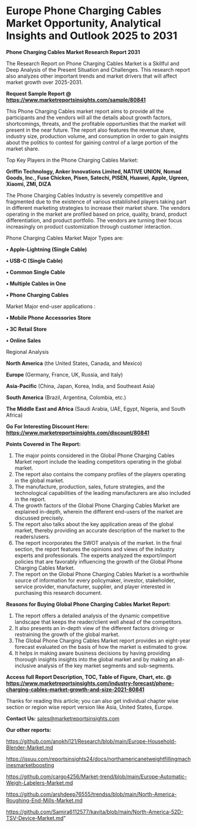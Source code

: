 # Europe Phone Charging Cables Market Opportunity, Analytical Insights and Outlook 2025 to 2031

<strong>Phone Charging Cables Market Research Report 2031</strong>

The Research Report on Phone Charging Cables Market is a Skillful and Deep Analysis of the Present Situation and Challenges. This research report also analyzes other important trends and market drivers that will affect market growth over 2025-2031.

<strong>Request Sample Report @ <a href=https://www.marketreportsinsights.com/sample/80841>https://www.marketreportsinsights.com/sample/80841</a></strong>

This Phone Charging Cables market report aims to provide all the participants and the vendors will all the details about growth factors, shortcomings, threats, and the profitable opportunities that the market will present in the near future. The report also features the revenue share, industry size, production volume, and consumption in order to gain insights about the politics to contest for gaining control of a large portion of the market share.

Top Key Players in the Phone Charging Cables Market:

<strong>Griffin Technology, Anker Innovations Limited, NATIVE UNION, Nomad Goods, Inc., Fuse Chicken, Pisen, Satechi, PISEN, Huawei, Apple, Ugreen, Xiaomi, ZMI, DIZA</strong>

The Phone Charging Cables Industry is severely competitive and fragmented due to the existence of various established players taking part in different marketing strategies to increase their market share. The vendors operating in the market are profiled based on price, quality, brand, product differentiation, and product portfolio. The vendors are turning their focus increasingly on product customization through customer interaction.

Phone Charging Cables Market Major Types are:

<strong>• Apple-Lightning (Single Cable)

• USB-C (Single Cable)

• Common Single Cable

• Multiple Cables in One

• Phone Charging Cables</strong>

Market Major end-user applications :

<strong>• Mobile Phone Accessories Store

• 3C Retail Store

• Online Sales</strong>

Regional Analysis

</u><strong><b>North America</b></strong> (the United States, Canada, and Mexico)

<strong><b>Europe </b></strong>(Germany, France, UK, Russia, and Italy)

<strong><b>Asia-Pacific</b></strong> (China, Japan, Korea, India, and Southeast Asia)

<strong><b>South America</b></strong> (Brazil, Argentina, Colombia, etc.)

<strong><b>The Middle East and Africa</b></strong> (Saudi Arabia, UAE, Egypt, Nigeria, and South Africa)

<strong>Go For Interesting Discount Here: <a href=https://www.marketreportsinsights.com/discount/80841>https://www.marketreportsinsights.com/discount/80841</a></strong>

<strong>Points Covered in The Report:</strong>
<ol>
  <li>The major points considered in the Global Phone Charging Cables Market report include the leading competitors operating in the global market.</li>
  <li>The report also contains the company profiles of the players operating in the global market.</li>
  <li>The manufacture, production, sales, future strategies, and the technological capabilities of the leading manufacturers are also included in the report.</li>
  <li>The growth factors of the Global Phone Charging Cables Market are explained in-depth, wherein the different end-users of the market are discussed precisely.</li>
  <li>The report also talks about the key application areas of the global market, thereby providing an accurate description of the market to the readers/users.</li>
  <li>The report incorporates the SWOT analysis of the market. In the final section, the report features the opinions and views of the industry experts and professionals. The experts analyzed the export/import policies that are favorably influencing the growth of the Global Phone Charging Cables Market.</li>
  <li>The report on the Global Phone Charging Cables Market is a worthwhile source of information for every policymaker, investor, stakeholder, service provider, manufacturer, supplier, and player interested in purchasing this research document.</li>
</ol>
<strong>Reasons for Buying Global Phone Charging Cables Market Report:</strong>

<ol>
  <li>The report offers a detailed analysis of the dynamic competitive landscape that keeps the reader/client well ahead of the competitors.</li>
  <li>It also presents an in-depth view of the different factors driving or restraining the growth of the global market.</li>
  <li>The Global Phone Charging Cables Market report provides an eight-year forecast evaluated on the basis of how the market is estimated to grow.</li>
  <li>It helps in making aware business decisions by having providing thorough insights insights into the global market and by making an all-inclusive analysis of the key market segments and sub-segments.</li>
</ol>
<strong>Access full Report Description, TOC, Table of Figure, Chart, etc. @ <a href=https://www.marketreportsinsights.com/industry-forecast/phone-charging-cables-market-growth-and-size-2021-80841>https://www.marketreportsinsights.com/industry-forecast/phone-charging-cables-market-growth-and-size-2021-80841</a></strong>


Thanks for reading this article; you can also get individual chapter wise section or region wise report version like Asia, United States, Europe.

<strong>Contact Us:</strong>
sales@marketreportsinsights.com

<strong>Our other reports:</strong>

<a href=https://github.com/anokhi121/Research/blob/main/Europe-Household-Blender-Market.md>https://github.com/anokhi121/Research/blob/main/Europe-Household-Blender-Market.md</a>

<a href=https://issuu.com/reportsinsights24/docs/northamericanetweightfillingmachinesmarketboosting>https://issuu.com/reportsinsights24/docs/northamericanetweightfillingmachinesmarketboosting</a>

<a href=https://github.com/cargo4256/Market-trend/blob/main/Europe-Automatic-Weigh-Labelers-Market.md>https://github.com/cargo4256/Market-trend/blob/main/Europe-Automatic-Weigh-Labelers-Market.md</a>

<a href=https://github.com/arshdeep76555/trendss/blob/main/North-America-Roughing-End-Mills-Market.md>https://github.com/arshdeep76555/trendss/blob/main/North-America-Roughing-End-Mills-Market.md</a>

<a href=https://github.com/Samira6112577/kavita/blob/main/North-America-52D-TSV-Device-Market.md>https://github.com/Samira6112577/kavita/blob/main/North-America-52D-TSV-Device-Market.md</a>"
